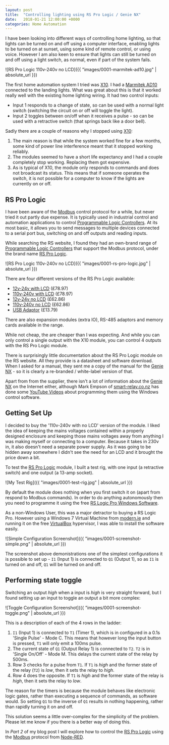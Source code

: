```yaml
---
layout: post
title:  "Controlling lighting using RS Pro Logic / Genie NX"
date:   2018-01-21 12:00:00 +0000
categories: Home Automation
---
```


I have been looking into different ways of controlling home lighting, so that
lights can be turned on and off using a computer interface, enabling lights to
be turned on at sunset, using some kind of remote control, or using voice. 
However I am also keen to ensure that lights can still be turned on and off 
using a light switch, as normal, even if part of the system fails.

![RS Pro Logic 110v-240v no LCD]({{ "images/0001-marmitek-ad10.jpg" | absolute_url }})

The first home automation system I tried was [X10].  I had a [Marmitek AD10]
connected to the landing lights. What was great about this is that 
it worked really well with the existing home lighting wiring. It had two 
control inputs:

- Input 1 responds to a change of state, so can be used with a normal light
  switch (switching the circuit on or off will toggle the light).
- Input 2 toggles between on/off when it receives a pulse - so can be used
  with a retractive switch (that springs back like a door bell).

Sadly there are a couple of reasons why I stopped using [X10]:
1. The main reason is that while the system worked fine for a few months, some
   kind of power line interference meant that it stopped working reliably.
2. The modules seemed to have a short life expectancy and I had a couple
   completely stop working. Replacing them got expensive.
3. As is typical of X10, the module only responds to commands and does not
   broadcast its status. This means that if someone operates the switch, it is
   not possible for a computer to know if the lights are currently on or off.


RS Pro Logic
------------

I have been aware of the [Modbus] control protocol for a while, but never tried
it out partly due expense. It is typically used in industrial control and
automation applications to control [Programmable Logic Controllers].
At its most basic, it allows you to send messages to multiple devices connected
to a serial port bus, switching on and off outputs and reading inputs.

While searching the RS website, I found they had an own-brand range of
[Programmable Logic Controllers] that support the Modbus protocol, under the 
brand name [RS Pro Logic].

![RS Pro Logic 110v-240v no LCD]({{ "images/0001-rs-pro-logic.jpg" | absolute_url }})

There are four different versions of the RS Pro Logic available:

* [12v-24v with LCD](https://uk.rs-online.com/web/p/logic-modules/9176370/) (£78.97)
* [110v-240v with LCD](https://uk.rs-online.com/web/p/logic-modules/9176370/) (£78.97)
* [12v-24v no LCD](https://uk.rs-online.com/web/p/logic-modules/9176377/) (£62.86)
* [110v-240v no LCD](https://uk.rs-online.com/web/p/logic-modules/9176373/) (£62.86)
* [USB Adaptor](https://uk.rs-online.com/web/p/plc-accessories/9176395/) (£13.79)

There are also expansion modules (extra IO), RS-485 adaptors and memory cards
available in the range.

While not cheap, the are cheaper than I was expecting. And while you can only
control a single output with the X10 module, you can control 4 outputs with the
RS Pro Logic module.

There is surprisingly little documentation about the RS Pro Logic module on the
RS website. All they provide is a datasheet and software download. When I asked
for a manual, they sent me a copy of the manual for the [Genie NX] - so it is
clearly a re-branded / white-label version of that.

Apart from from the supplier, there isn't a lot of information about the [Genie
NX] on the Internet either, although Mark Empson of [smart-relay.co.nz](http://www.smart-relay.co.nz)
has done some [YouTube Videos](http://www.smart-relay.co.nz/g-soft%20programming.php)
about programming them using the Windows control software.


Getting Set Up
--------------

I decided to buy the '110v-240v with no LCD' version of the module. I liked the 
idea of keeping the mains voltages contained within a properly designed 
enclosure and keeping those mains voltages away from anything I was making 
myself or connecting to a computer. Because it takes in 230v in, it also doesn't 
need a separate power supply. As it was going to be hidden away somewhere
I didn't see the need for an LCD and it brought the price down a bit.

To test the [RS Pro Logic] module, I built a test rig, with one input 
(a retractive switch) and one output (a 13-amp socket).

![My Test Rig]({{ "images/0001-test-rig.jpg" | absolute_url }})

By default the module does nothing when you first switch it on (apart from 
respond to Modbus commands). In order to do anything autonomously then you need
to programme it using the free [RS Logic Pro Windows Software]. 

As a non-Windows User, this was a major detractor to buying a RS Logic Pro.
However using a Windows 7 Virtual Machine from [modern.ie] and running it on 
the free [VirtualBox] hypervisor, I was able to install the software easily.

![Simple Configuration Screenshot]({{ "images/0001-screenshot-simple.png" | absolute_url }})

The screenshot above demonistrations one of the simplest configurations it is
possible to set up - `I1` (Input 1) is connected to `Q1` (Output 1), so as
`I1` is turned on and off, `Q1` will be turned on and off.


Performing state toggle
-----------------------

Switching an output *high* when a input is *high* is very straight forward, but
I found setting up an input to toggle an output a bit more complex:

![Toggle Configuration Screenshot]({{ "images/0001-screenshot-toggle.png" | absolute_url }})

This is a description of each of the 4 rows in the ladder:

1. `I1` (Input 1) is connected to `T1` (Timer 1), which is in configured in a
   0.1s 'Single Pulse' - Mode C. This means that however long the input button
   is  pressed, `T1` will only emit a 100ms pulse.
2. The current state of `Q1` (Output Relay 1) is connected to `T2`. 
   `T2` is in 'Single On/Off' - Mode M. This delays the current state of the 
   relay by 500ms.
3. Row 3 checks for a pulse from `T1`. If `T1` is *high* and the former state
   of the relay (`T2`) is *low*, then it sets the relay to *high*.
4. Row 4 does the opposite. If `T1` is *high* and the former state of
   the relay is *high*, then it sets the relay to *low*.

The reason for the timers is because the module behaves like electronic 
logic gates, rather than executing a sequence of commands, as software would.
So setting `Q1` to the inverse of `Q1` results in nothing happening, rather 
than rapidly turning it on and off.

This solution seems a little over-complex for the simplicity of the problem.
Please let me know if you there is a better way of doing this.




In _Part 2_ of my blog post I will explore how to control the [RS Pro Logic] using the
[Modbus] protocol from [Node-RED].


[Genie NX]: http://gicindia.com/products/logic-controllers.html
[Marmitek AD10]: https://www.uk-automation.co.uk/marmitek-x10-din-rail-switch/
[Modbus]: https://en.wikipedia.org/wiki/Modbus
[modern.ie]: http://modern.ie/
[Node-RED]: https://nodered.org/
[Programmable Logic Controllers]: https://en.wikipedia.org/wiki/Programmable_logic_controller
[RS Logic Pro Windows Software]: http://download.designspark.info/RS_Logic_Module.zip
[RS Pro Logic]: https://uk.rs-online.com/web/generalDisplay.html?id=footer1/release/160712_rs_pro_logic_controllers_uk
[VirtualBox]: https://www.virtualbox.org/
[X10]: https://en.wikipedia.org/wiki/X10_(industry_standard)
